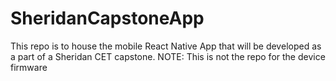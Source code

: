 # SheridanCapstoneApp
This repo is to house the mobile React Native App that will be developed as a part of a Sheridan CET capstone. NOTE: This is not the repo for the device firmware

